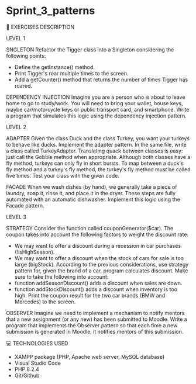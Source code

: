 # Sprint_3_patterns

📄 EXERCISES DESCRIPTION

LEVEL 1

SNGLETON
Refactor the Tigger class into a Singleton considering the following points:
* Define the getInstance() method.
* Print Tigger's roar multiple times to the screen.
* Add a getCounter() method that returns the number of times Tigger has roared.

DEPENDENCY INJECTION
Imagine you are a person who is about to leave home to go to study/work. 
You will need to bring your wallet, house keys, maybe car/motorcycle keys or public transport card, and smartphone. 
Write a program that simulates this logic using the dependency injection pattern.

LEVEL 2

ADAPTER
Given the class Duck and the class Turkey, you want your turkeys to behave like ducks.
Implement the adapter pattern. In the same file, write a class called TurkeyAdapter. 
Translating quack between classes is easy: just call the Gobble method when appropriate.
Although both classes have a fly method, turkeys can only fly in short bursts.
To map between a duck's fly method and a turkey's fly method, the turkey's fly method must be called five times. 
Test your class with the given code.

FACADE
When we wash dishes (by hand), we generally take a piece of laundry, soap it, rinse it, and place it in the dryer.
These steps are fully automated with an automatic dishwasher. Implement this logic using the Facade pattern.

LEVEL 3

STRATEGY
Consider the function called couponGenerator($car).
The coupon takes into account the following factors to weight the discount rate:
* We may want to offer a discount during a recession in car purchases (!isHighSeason).
* We may want to offer a discount when the stock of cars for sale is too large (bigStock).
According to the previous considerations, use strategy pattern for, given the brand of a car, program calculates discount. Make sure to take the following into account:
* function addSeasonDiscount() adds a discount when sales are down.
* function addStockDiscount() adds a discount when inventory is too high.
Print the coupon result for the two car brands (BMW and Mercedes) to the screen.

OBSERVER
Imagine we need to implement a mechanism to notify mentors that a new assignment (or any new) has been submitted to Moodle. 
Write a program that implements the Observer pattern so that each time a new submission is generated in Moodle, it notifies mentors of this submission.

💻 TECHNOLOGIES USED

- XAMPP package (PHP, Apache web server, MySQL database)
- Visual Studio Code
- PHP 8.2.4
- Git/Github

